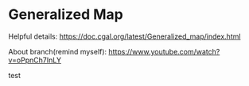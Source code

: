 # Generalized Map
Helpful details: https://doc.cgal.org/latest/Generalized_map/index.html

About branch(remind myself): https://www.youtube.com/watch?v=oPpnCh7InLY

test
